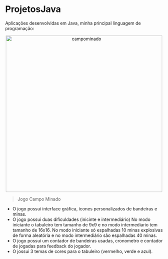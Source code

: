 # ProjetosJava
Aplicações desenvolvidas em Java, minha principal linguagem de programação: 

<center>
  <img src="https://github.com/MuriloMagal/Files/blob/main/Campo%20minado.jpeg" alt="campominado" width="500px">
</center>

> Jogo Campo Minado
- O jogo possui interface gráfica, ícones personalizados de bandeiras e minas.
- O jogo possui duas dificuldades (inicinte e intermediário)
  No modo iniciante o tabuleiro tem tamanho de 9x9 e no modo intermediario tem tamanho de 16x16.
  No modo iniciante só espalhadas 10 minas explosivas de forma aleatória e no modo intermediário são espalhadas 40 minas.
- O jogo possui um contador de bandeiras usadas, cronometro e contador de jogadas para feedback do jogador.
- O jossui 3 temas de cores para o tabuleiro (vermelho, verde e azul).
